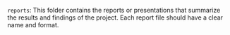 `reports`: This folder contains the reports or presentations that summarize the results and findings of the project. Each report file should have a clear name and format.